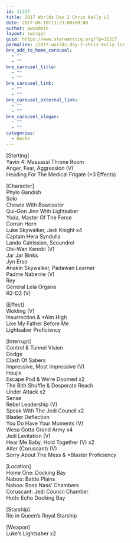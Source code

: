 ```yaml
---
id: 11317
title: 2017 Worlds Day 2 Chris Kelly LS
date: 2017-08-18T13:23:00+00:00
author: pwsadmin
layout: swccgpc
guid: https://www.starwarsccg.org/?p=11317
permalink: /2017-worlds-day-2-chris-kelly-ls/
bre_add_to_home_carousel:
  - ""
  - ""
bre_carousel_title:
  - ""
  - ""
bre_carousel_link:
  - ""
  - ""
bre_carousel_external_link:
  - ""
  - ""
bre_carousel_slogan:
  - ""
  - ""
categories:
  - Decks
---
```

[Starting]  
Yavin 4: Massassi Throne Room  
Anger, Fear, Aggression (V)  
Heading For The Medical Frigate (+3 Effects)

[Character]  
Phylo Gandish  
Solo  
Chewie With Bowcaster  
Qui-Gon Jinn With Lightsaber  
Yoda, Master Of The Force  
Corran Horn  
Luke Skywalker, Jedi Knight x4  
Captain Hera Syndulla  
Lando Calrissian, Scoundrel  
Obi-Wan Kenobi (V)  
Jar Jar Binks  
Jyn Erso  
Anakin Skywalker, Padawan Learner  
Padme Naberrie (V)  
Rey  
General Leia Organa  
R2-D2 (V)

[Effect]  
Wokling (V)  
Insurrection & *Aim High  
Like My Father Before Me  
Lightsaber Proficiency 

[Interrupt]  
Control & Tunnel Vision  
Dodge  
Clash Of Sabers  
Impressive, Most Impressive (V)  
Houjix  
Escape Pod & We&#8217;re Doomed x2  
The Bith Shuffle & Desperate Reach  
Under Attack x2  
Sense  
Rebel Leadership (V)  
Speak With The Jedi Council x2  
Blaster Deflection  
You Do Have Your Moments (V)  
Wesa Gotta Grand Army x4  
Jedi Levitation (V)  
Hear Me Baby, Hold Together (V) x2  
Alter (Coruscant) (V)  
Sorry About The Mess & *Blaster Proficiency 

[Location]  
Home One: Docking Bay  
Naboo: Battle Plains  
Naboo: Boss Nass&#8217; Chambers  
Coruscant: Jedi Council Chamber  
Hoth: Echo Docking Bay

[Starship]  
Ric in Queen&#8217;s Royal Starship

[Weapon]  
Luke&#8217;s Lightsaber x2